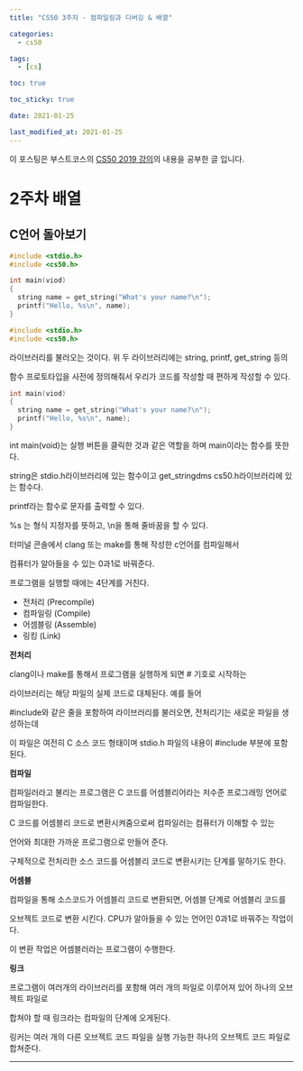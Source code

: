```yaml
---
title: "CS50 3주차 - 컴파일링과 디버깅 & 배열"

categories:
  - cs50

tags:
  - [cs]

toc: true

toc_sticky: true

date: 2021-01-25

last_modified_at: 2021-01-25
---
```


이 포스팅은 부스트코스의 [CS50 2019 강의](https://www.boostcourse.org/cs112/joinLectures/43415)의 내용을 공부한 글 입니다.

# 2주차 배열

## C언어 돌아보기

```c
#include <stdio.h>
#include <cs50.h>

int main(viod)
{
  string name = get_string("What's your name?\n");
  printf("Hello, %s\n", name);
}
```

```c
#include <stdio.h>
#include <cs50.h>
```

라이브러리를 불러오는 것이다. 위 두 라이브러리에는 string, printf, get_string 등의

함수 프로토타입을 사전에 정의해줘서 우리가 코드를 작성할 때 편하게 작성할 수 있다.

```c
int main(viod)
{
  string name = get_string("What's your name?\n");
  printf("Hello, %s\n", name);
}
```

int main(void)는 실행 버튼을 클릭한 것과 같은 역할을 하며 main이라는 함수를 뜻한다.

string은 stdio.h라이브러리에 있는 함수이고 get_stringdms cs50.h라이브러리에 있는 함수다.

printf라는 함수로 문자를 출력할 수 있다.

%s 는 형식 지정자를 뜻하고, \n을 통해 줄바꿈을 할 수 있다.

터미널 콘솔에서 clang 또는 make를 통해 작성한 c언어를 컴파일해서

컴퓨터가 알아들을 수 있는 0과1로 바꿔준다.

프로그램을 실행할 때에는 4단계를 거친다.

- 전처리 (Precompile)
- 컴파일링 (Compile)
- 어셈블링 (Assemble)
- 링킹 (Link)

**전처리**

clang이나 make를 통해서 프로그램을 실행하게 되면 # 기호로 시작하는

라이브러리는 해당 파일의 실제 코드로 대체된다. 예를 들어

#include와 같은 줄을 포함하여 라이브러리를 불러오면, 전처리기는 새로운 파일을 생성하는데

이 파일은 여전히 C 소스 코드 형태이며 stdio.h 파일의 내용이 #include 부분에 포함된다.

**컴파일**

컴파일러라고 불리는 프로그램은 C 코드를 어셈블리어라는 저수준 프로그래밍 언어로 컴파일한다.

C 코드를 어셈블리 코드로 변환시켜줌으로써 컴파일러는 컴퓨터가 이해할 수 있는

언어와 최대한 가까운 프로그램으로 만들어 준다.

구체적으로 전처리한 소스 코드를 어셈블리 코드로 변환시키는 단계를 말하기도 한다.

**어셈블**

컴파일을 통해 소스코드가 어셈블리 코드로 변환되면, 어셈블 단계로 어셈블리 코드를

오브젝트 코드로 변환 시킨다. CPU가 알아들을 수 있는 언어인 0과1로 바꿔주는 작업이다.

이 변환 작업은 어셈블러라는 프로그램이 수행한다.

**링크**

프로그램이 여러개의 라이브러리를 포함해 여러 개의 파일로 이루어져 있어 하나의 오브젝트 파일로

합쳐야 할 때 링크라는 컴파일의 단계에 오게된다.

링커는 여러 개의 다른 오브젝트 코드 파일을 실행 가능한 하나의 오브젝트 코드 파일로 합쳐준다.

---
